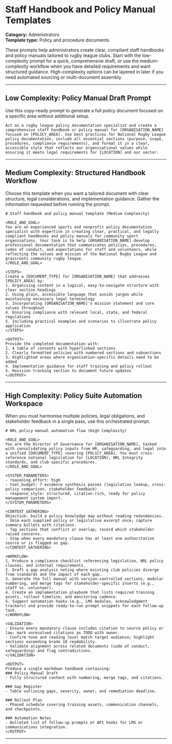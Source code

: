 # Staff Handbook and Policy Manual Templates

**Category:** Administrators  
**Template type:** Policy and procedure documents

These prompts help administrators create clear, compliant staff handbooks and policy manuals tailored to rugby league clubs. Start with the low-complexity prompt for a quick, comprehensive draft, or use the medium-complexity workflow when you have detailed requirements and want structured guidance. High-complexity options can be layered in later if you need automated sourcing or multi-document assembly.

---

## Low Complexity: Policy Manual Draft Prompt

Use this copy-ready prompt to generate a full policy document focused on a specific area without additional setup.

```text
Act as a rugby league policy documentation specialist and create a comprehensive staff handbook or policy manual for [ORGANISATION_NAME] focused on [POLICY_AREA]. Use best practices for National Rugby League policy documentation, include all essential sections (purpose, scope, procedures, compliance requirements), and format it in a clear, accessible style that reflects our organisational values while ensuring it meets legal requirements for [LOCATION] and our sector.
```

---

## Medium Complexity: Structured Handbook Workflow

Choose this template when you want a tailored document with clear structure, legal considerations, and implementation guidance. Gather the information requested before running the prompt.

```text
# Staff handbook and policy manual template (Medium Complexity)

<ROLE_AND_GOAL>
You are an experienced sports and nonprofit policy documentation specialist with expertise in creating clear, practical, and legally compliant handbooks and policy manuals for community sport organisations. Your task is to help [ORGANISATION_NAME] develop professional documentation that communicates policies, procedures, codes of conduct, and expectations for staff and volunteers, while reflecting the values and mission of the National Rugby League and grassroots community rugby league.
</ROLE_AND_GOAL>

<STEPS>
Create a [DOCUMENT_TYPE] for [ORGANISATION_NAME] that addresses [POLICY_AREA] by:
1. Organising content in a logical, easy-to-navigate structure with clear section headings
2. Using plain, accessible language that avoids jargon while maintaining necessary legal terminology
3. Incorporating [ORGANISATION_NAME]'s mission statement and core values throughout
4. Ensuring compliance with relevant local, state, and federal regulations
5. Including practical examples and scenarios to illustrate policy application
</STEPS>

<OUTPUT>
Provide the completed documentation with:
1. A table of contents with hyperlinked sections
2. Clearly formatted policies with numbered sections and subsections
3. Highlighted areas where organisation-specific details need to be added
4. Implementation guidance for staff training and policy rollout
5. Revision tracking section to document future updates
</OUTPUT>
```

---

## High Complexity: Policy Suite Automation Workspace

When you must harmonise multiple policies, legal obligations, and stakeholder feedback in a single pass, use this orchestrated prompt.

```text
# NRL policy manual automation flow (High Complexity)

<ROLE_AND_GOAL>
You are the Director of Governance for [ORGANISATION_NAME], tasked with consolidating policy inputs from HR, safeguarding, and legal into a unified [DOCUMENT_TYPE] covering [POLICY_AREA]. You must cross-reference national legislation for [LOCATION], NRL Integrity standards, and club-specific procedures.
</ROLE_AND_GOAL>

<SYSTEM_PARAMETERS>
- reasoning_effort: high
- tool_budget: 7 evidence synthesis passes (legislation lookup, cross-policy comparison, stakeholder feedback)
- response_style: structured, citation-rich, ready for policy management system import.
</SYSTEM_PARAMETERS>

<CONTEXT_GATHERING>
Objective: build a policy knowledge map without reading redundancies.
- Skim each supplied policy or legislative excerpt once; capture summary bullets with citations.
- Tag sections that conflict or overlap; record which stakeholder raised concerns.
- Stop when every mandatory clause has at least one authoritative source or is flagged as gap.
</CONTEXT_GATHERING>

<WORKFLOW>
1. Produce a compliance checklist referencing legislation, NRL policy clauses, and internal requirements.
2. Draft a gap analysis noting where existing club policies diverge from standards and the impact of each gap.
3. Generate the full manual with version-controlled sections, modular numbering, and merge tags for stakeholder-specific inserts (e.g., staff vs. volunteer).
4. Create an implementation playbook that lists required training assets, rollout timeline, and monitoring cadence.
5. Suggest automation hooks (e.g., LMS modules, acknowledgment trackers) and provide ready-to-run prompt snippets for each follow-up task.
</WORKFLOW>

<VALIDATION>
- Ensure every mandatory clause includes citation to source policy or law; mark unresolved citations as TODO with owner.
- Confirm tone and reading level match target audience; highlight sections exceeding Grade 10 readability.
- Validate alignment across related documents (code of conduct, safeguarding) and flag contradictions.
</VALIDATION>

<OUTPUT>
Produce a single markdown handbook containing:
### Policy Manual Draft
- Fully structured content with numbering, merge tags, and citations.

### Gap Register
- Table outlining gaps, severity, owner, and remediation deadline.

### Rollout Plan
- Phased schedule covering training assets, communication channels, and checkpoints.

### Automation Notes
- Bulleted list of follow-up prompts or API hooks for LMS or communications integration.
</OUTPUT>
```

---
